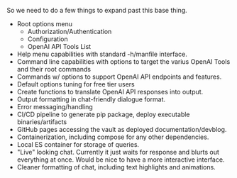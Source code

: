 So we need to do a few things to expand past this base thing.
- Root options menu
	- Authorization/Authentication
	- Configuration
	- OpenAI API Tools List
- Help menu capabilities with standard -h/manfile interface.
- Command line capabilities with options to target the varius OpenAI Tools and their root commands
- Commands w/ options to support OpenAI API endpoints and features.
- Default options tuning for free tier users
- Create functions to translate OpenAI API responses into output.
- Output formatting in chat-friendly dialogue format.
- Error messaging/handling
- CI/CD pipeline to generate pip package, deploy executable binaries/artifacts
- GitHub pages accessing the vault as deployed documentation/devblog.
- Containerization, including compose for any other dependencies.
- Local ES container for storage of queries.
- "Live" looking chat. Currently it just waits for response and blurts out everything at once. Would be nice to have a more interactive interface.
- Cleaner formatting of chat, including text highlights and animations.